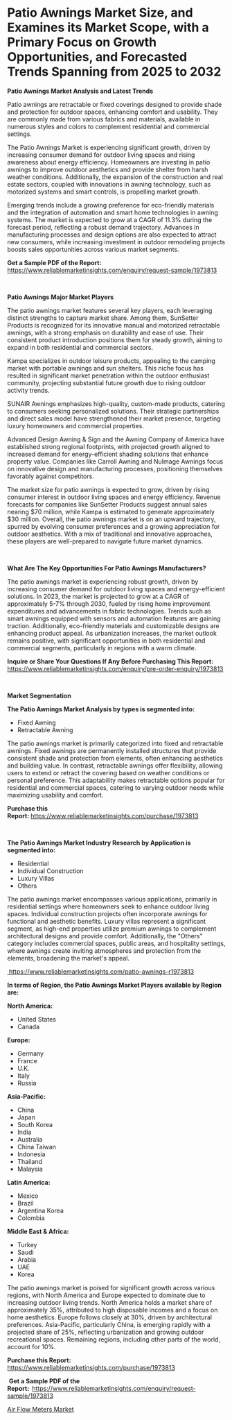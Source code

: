 <p><h1>Patio Awnings Market Size, and Examines its Market Scope, with a Primary Focus on Growth Opportunities, and Forecasted Trends Spanning from 2025 to 2032</h1></p><p><strong>Patio Awnings Market Analysis and Latest Trends</strong></p>
<p><p>Patio awnings are retractable or fixed coverings designed to provide shade and protection for outdoor spaces, enhancing comfort and usability. They are commonly made from various fabrics and materials, available in numerous styles and colors to complement residential and commercial settings.</p><p>The Patio Awnings Market is experiencing significant growth, driven by increasing consumer demand for outdoor living spaces and rising awareness about energy efficiency. Homeowners are investing in patio awnings to improve outdoor aesthetics and provide shelter from harsh weather conditions. Additionally, the expansion of the construction and real estate sectors, coupled with innovations in awning technology, such as motorized systems and smart controls, is propelling market growth.</p><p>Emerging trends include a growing preference for eco-friendly materials and the integration of automation and smart home technologies in awning systems. The market is expected to grow at a CAGR of 11.3% during the forecast period, reflecting a robust demand trajectory. Advances in manufacturing processes and design options are also expected to attract new consumers, while increasing investment in outdoor remodeling projects boosts sales opportunities across various market segments.</p></p>
<p><strong>Get a Sample PDF of the Report:&nbsp;</strong> <a href="https://www.reliablemarketinsights.com/enquiry/request-sample/1973813?utm_campaign=2315&utm_medium=2&utm_source=Github&utm_content=ia&utm_term=23022025&utm_id=patio-awnings">https://www.reliablemarketinsights.com/enquiry/request-sample/1973813</a></p>
<p>&nbsp;</p>
<p><strong>Patio Awnings Major Market Players</strong></p>
<p><p>The patio awnings market features several key players, each leveraging distinct strengths to capture market share. Among them, SunSetter Products is recognized for its innovative manual and motorized retractable awnings, with a strong emphasis on durability and ease of use. Their consistent product introduction positions them for steady growth, aiming to expand in both residential and commercial sectors.</p><p>Kampa specializes in outdoor leisure products, appealing to the camping market with portable awnings and sun shelters. This niche focus has resulted in significant market penetration within the outdoor enthusiast community, projecting substantial future growth due to rising outdoor activity trends.</p><p>SUNAIR Awnings emphasizes high-quality, custom-made products, catering to consumers seeking personalized solutions. Their strategic partnerships and direct sales model have strengthened their market presence, targeting luxury homeowners and commercial properties.</p><p>Advanced Design Awning & Sign and the Awning Company of America have established strong regional footprints, with projected growth aligned to increased demand for energy-efficient shading solutions that enhance property value. Companies like Carroll Awning and NuImage Awnings focus on innovative design and manufacturing processes, positioning themselves favorably against competitors.</p><p>The market size for patio awnings is expected to grow, driven by rising consumer interest in outdoor living spaces and energy efficiency. Revenue forecasts for companies like SunSetter Products suggest annual sales nearing $70 million, while Kampa is estimated to generate approximately $30 million. Overall, the patio awnings market is on an upward trajectory, spurred by evolving consumer preferences and a growing appreciation for outdoor aesthetics. With a mix of traditional and innovative approaches, these players are well-prepared to navigate future market dynamics.</p></p>
<p>&nbsp;</p>
<p><strong>What Are The Key Opportunities For Patio Awnings Manufacturers?</strong></p>
<p><p>The patio awnings market is experiencing robust growth, driven by increasing consumer demand for outdoor living spaces and energy-efficient solutions. In 2023, the market is projected to grow at a CAGR of approximately 5-7% through 2030, fueled by rising home improvement expenditures and advancements in fabric technologies. Trends such as smart awnings equipped with sensors and automation features are gaining traction. Additionally, eco-friendly materials and customizable designs are enhancing product appeal. As urbanization increases, the market outlook remains positive, with significant opportunities in both residential and commercial segments, particularly in regions with a warm climate.</p></p>
<p><strong>Inquire or Share Your Questions If Any Before Purchasing This Report:</strong> <a href="https://www.reliablemarketinsights.com/enquiry/pre-order-enquiry/1973813?utm_campaign=2315&utm_medium=2&utm_source=Github&utm_content=ia&utm_term=23022025&utm_id=patio-awnings">https://www.reliablemarketinsights.com/enquiry/pre-order-enquiry/1973813</a></p>
<p>&nbsp;</p>
<p><strong>Market Segmentation</strong></p>
<p><strong>The Patio Awnings Market Analysis by types is segmented into:</strong></p>
<p><ul><li>Fixed Awning</li><li>Retractable Awning</li></ul></p>
<p><p>The patio awnings market is primarily categorized into fixed and retractable awnings. Fixed awnings are permanently installed structures that provide consistent shade and protection from elements, often enhancing aesthetics and building value. In contrast, retractable awnings offer flexibility, allowing users to extend or retract the covering based on weather conditions or personal preference. This adaptability makes retractable options popular for residential and commercial spaces, catering to varying outdoor needs while maximizing usability and comfort.</p></p>
<p><strong>Purchase this Report:&nbsp;</strong><a href="https://www.reliablemarketinsights.com/purchase/1973813?utm_campaign=2315&utm_medium=2&utm_source=Github&utm_content=ia&utm_term=23022025&utm_id=patio-awnings">https://www.reliablemarketinsights.com/purchase/1973813</a></p>
<p>&nbsp;</p>
<p><strong>The Patio Awnings Market Industry Research by Application is segmented into:</strong></p>
<p><ul><li>Residential</li><li>Individual Construction</li><li>Luxury Villas</li><li>Others</li></ul></p>
<p><p>The patio awnings market encompasses various applications, primarily in residential settings where homeowners seek to enhance outdoor living spaces. Individual construction projects often incorporate awnings for functional and aesthetic benefits. Luxury villas represent a significant segment, as high-end properties utilize premium awnings to complement architectural designs and provide comfort. Additionally, the "Others" category includes commercial spaces, public areas, and hospitality settings, where awnings create inviting atmospheres and protection from the elements, broadening the market's appeal.</p></p>
<p><a href="https://www.reliablemarketinsights.com/patio-awnings-r1973813?utm_campaign=2315&utm_medium=2&utm_source=Github&utm_content=ia&utm_term=23022025&utm_id=patio-awnings">&nbsp;https://www.reliablemarketinsights.com/patio-awnings-r1973813</a></p>
<p><strong>In terms of Region, the Patio Awnings Market Players available by Region are:</strong></p>
<p>
    <p> <strong> North America: </strong>
        <ul>
            <li>United States</li>
            <li>Canada</li>
        </ul>
        </p> 
    <p> <strong> Europe: </strong>
        <ul>
            <li>Germany</li>
            <li>France</li>
            <li>U.K.</li>
            <li>Italy</li>
            <li>Russia</li>
        </ul>
        </p> 
    <p> <strong> Asia-Pacific: </strong>
        <ul>
            <li>China</li>
            <li>Japan</li>
            <li>South Korea</li>
            <li>India</li>
            <li>Australia</li>
            <li>China Taiwan</li>
            <li>Indonesia</li>
            <li>Thailand</li>
            <li>Malaysia</li>
        </ul>
        </p> 
    <p> <strong> Latin America: </strong>
        <ul>
            <li>Mexico</li>
            <li>Brazil</li>
            <li>Argentina Korea</li>
            <li>Colombia</li>
        </ul>
        </p> 
    <p> <strong> Middle East & Africa: </strong>
        <ul>
            <li>Turkey</li>
            <li>Saudi</li>
            <li>Arabia</li>
            <li>UAE</li>
            <li>Korea</li>
        </ul>
    </p>
    </p>
<p><p>The patio awnings market is poised for significant growth across various regions, with North America and Europe expected to dominate due to increasing outdoor living trends. North America holds a market share of approximately 35%, attributed to high disposable incomes and a focus on home aesthetics. Europe follows closely at 30%, driven by architectural preferences. Asia-Pacific, particularly China, is emerging rapidly with a projected share of 25%, reflecting urbanization and growing outdoor recreational spaces. Remaining regions, including other parts of the world, account for 10%.</p></p>
<p><strong>Purchase this Report: </strong><a href="https://www.reliablemarketinsights.com/purchase/1973813?utm_campaign=2315&utm_medium=2&utm_source=Github&utm_content=ia&utm_term=23022025&utm_id=patio-awnings">https://www.reliablemarketinsights.com/purchase/1973813</a></p>
<p>&nbsp;<strong>Get a Sample PDF of the Report:&nbsp;&nbsp;</strong><a href="https://www.reliablemarketinsights.com/enquiry/request-sample/1973813?utm_campaign=2315&utm_medium=2&utm_source=Github&utm_content=ia&utm_term=23022025&utm_id=patio-awnings">https://www.reliablemarketinsights.com/enquiry/request-sample/1973813</a></p>
<p><strong></strong></p>
<p><p><a href="https://github.com/skerretflossie9297/Market-Research-Report-List-1/blob/main/air-flow-meters-market.md?utm_campaign=2315&utm_medium=2&utm_source=Github&utm_content=ia&utm_term=23022025&utm_id=patio-awnings">Air Flow Meters Market</a></p></p>